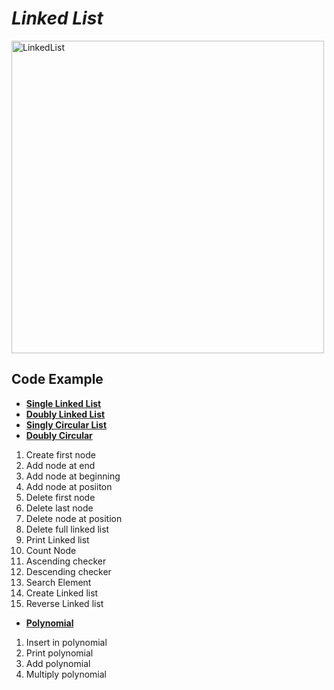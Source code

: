 # *Linked List*

<img src="https://encrypted-tbn0.gstatic.com/images?q=tbn:ANd9GcRvaKpGR9whDlDYeRUifIH25AZIDyz_1LadmQ&usqp=CAU" alt="LinkedList" width="500">

## Code Example

- **[Single Linked List](1_Singly_Linked_List.cpp)**
- **[Doubly Linked List](2_Doubly_Linked_List.cpp)**
- **[Singly Circular List](3_Circular_Singly_Linked_List.cpp)**
- **[Doubly Circular](4_Circular_Doubly_Linked_List.cpp)**
1. Create first node
2. Add node at end
3. Add node at beginning
4. Add node at posiiton
5. Delete first node
6. Delete last node
7. Delete node at position
8. Delete full linked list
9. Print Linked list
10. Count Node
11. Ascending checker
12. Descending checker
13. Search Element
14. Create Linked list
15. Reverse Linked list

- **[Polynomial](5_Polynomial.cpp)**
1. Insert in polynomial
2. Print polynomial
3. Add polynomial
4. Multiply polynomial
